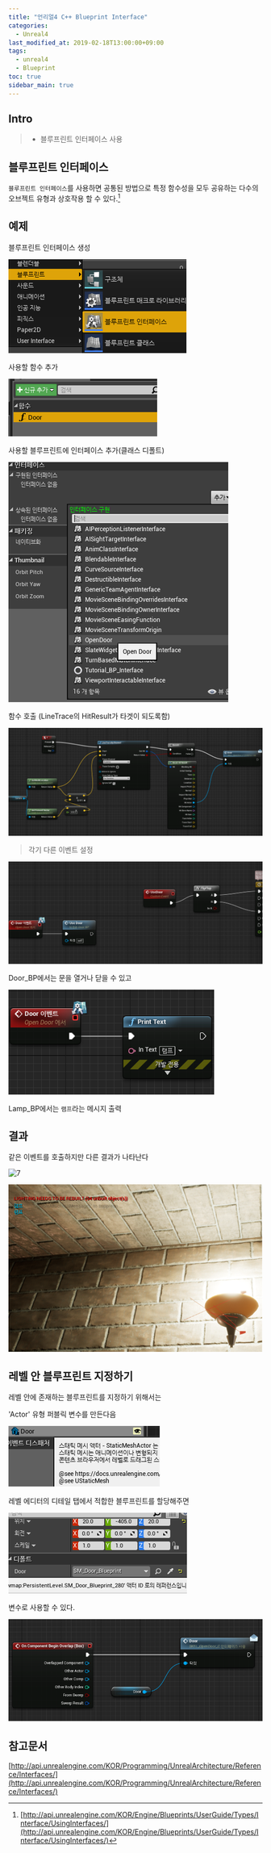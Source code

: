 ```yaml
---
title: "언리얼4 C++ Blueprint Interface"
categories: 
  - Unreal4
last_modified_at: 2019-02-18T13:00:00+09:00
tags: 
  - unreal4 
  - Blueprint
toc: true
sidebar_main: true
---
```


## Intro

> - 블루프린트 인터페이스 사용

## 블루프린트 인터페이스

``블루프린트 인터페이스``를 사용하면 공통된 방법으로 특정 함수성을 모두 공유하는 다수의 오브젝트 유형과 상호작용 할 수 있다.[^1]

[^1]:[http://api.unrealengine.com/KOR/Engine/Blueprints/UserGuide/Types/Interface/UsingInterfaces/](http://api.unrealengine.com/KOR/Engine/Blueprints/UserGuide/Types/Interface/UsingInterfaces/)

## 예제

블루프린트 인터페이스 생성

![1](https://github.com/lesslate/lesslate.github.io/blob/master/assets/img/Unreal/interface/1.png?raw=true)


사용할 함수 추가


![2](https://github.com/lesslate/lesslate.github.io/blob/master/assets/img/Unreal/interface/2.png?raw=true)


사용할 블루프린트에 인터페이스 추가(클래스 디폴트)

![5](https://github.com/lesslate/lesslate.github.io/blob/master/assets/img/Unreal/interface/5.png?raw=true)


함수 호출 (LineTrace의 HitResult가 타겟이 되도록함)

![3](https://github.com/lesslate/lesslate.github.io/blob/master/assets/img/Unreal/interface/3.png?raw=true)

> 각기 다른 이벤트 설정

![4](https://github.com/lesslate/lesslate.github.io/blob/master/assets/img/Unreal/interface/4.png?raw=true)

Door_BP에서는 문을 열거나 닫을 수 있고

![7](https://github.com/lesslate/lesslate.github.io/blob/master/assets/img/Unreal/interface/7.png?raw=true)

Lamp_BP에서는 `램프`라는 메시지 출력




## 결과

같은 이벤트를 호출하지만 다른 결과가 나타난다

![7](https://github.com/lesslate/lesslate.github.io/blob/master/assets/img/Unreal/interface/7.gif?raw=true)


![6](https://github.com/lesslate/lesslate.github.io/blob/master/assets/img/Unreal/interface/6.png?raw=true)


## 레벨 안 블루프린트 지정하기

레벨 안에 존재하는 블루프린트를 지정하기 위해서는

'Actor' 유형 퍼블릭 변수를 만든다음

![8](https://github.com/lesslate/lesslate.github.io/blob/master/assets/img/Unreal/interface/9.png?raw=true)

레벨 에디터의 디테일 탭에서 적합한 블루프린트를 할당해주면

![9](https://github.com/lesslate/lesslate.github.io/blob/master/assets/img/Unreal/interface/8.png?raw=true)

변수로 사용할 수 있다.

![10](https://github.com/lesslate/lesslate.github.io/blob/master/assets/img/Unreal/interface/10.png?raw=true)

## 참고문서

[http://api.unrealengine.com/KOR/Programming/UnrealArchitecture/Reference/Interfaces/](http://api.unrealengine.com/KOR/Programming/UnrealArchitecture/Reference/Interfaces/)

